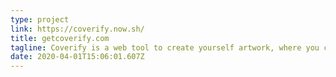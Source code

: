 ```yaml
---
type: project
link: https://coverify.now.sh/
title: getcoverify.com
tagline: Coverify is a web tool to create yourself artwork, where you can apply different fonts, colors and a ton of images from Unsplash; and upload it directly on Spotify.
date: 2020-04-01T15:06:01.607Z
---
```

